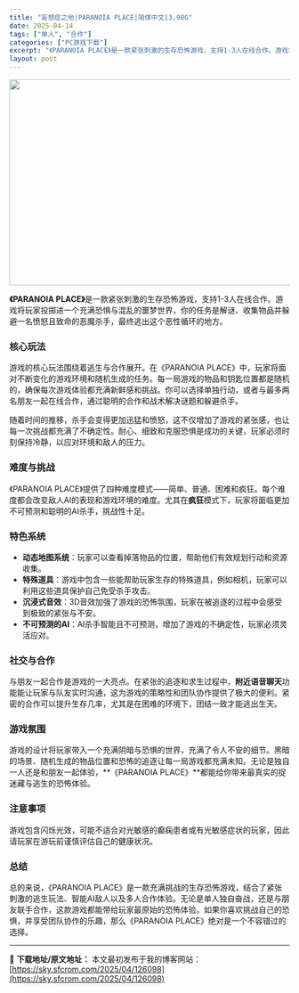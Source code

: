 ```yaml
---
title: "妄想症之地|PARANOIA PLACE|简体中文|3.98G"
date: 2025-04-14
tags: ["单人", "合作"]
categories: ["PC游戏下载"]
excerpt: "《PARANOIA PLACE》是一款紧张刺激的生存恐怖游戏，支持1-3人在线合作。游戏将玩家投掷进一个充满恐惧与混乱的噩梦世界，你的任务是解谜、收集物品并躲避一名愤怒且致命的恶魔杀手，最终逃出这个恶性循环的地方。 核心玩法 游戏的核心玩法围绕着逃生与合作展开。在《PARANOIA PLACE》中，&hellip;"
layout: post
---
```


<img class="aligncenter size-full wp-image-126099" src="https://sky.sfcrom.com/wp-content/uploads/2025/04/2025041405041480.webp" alt="" width="660" height="370" />

<strong>《PARANOIA PLACE》</strong>是一款紧张刺激的生存恐怖游戏，支持1-3人在线合作。游戏将玩家投掷进一个充满恐惧与混乱的噩梦世界，你的任务是解谜、收集物品并躲避一名愤怒且致命的恶魔杀手，最终逃出这个恶性循环的地方。
<h3><strong>核心玩法</strong></h3>
游戏的核心玩法围绕着逃生与合作展开。在《PARANOIA PLACE》中，玩家将面对不断变化的游戏环境和随机生成的任务。每一局游戏的物品和钥匙位置都是随机的，确保每次游戏体验都充满新鲜感和挑战。你可以选择单独行动，或者与最多两名朋友一起在线合作，通过聪明的合作和战术解决谜题和躲避杀手。

随着时间的推移，杀手会变得更加迅猛和愤怒，这不仅增加了游戏的紧张感，也让每一次挑战都充满了不确定性。耐心、细致和克服恐惧是成功的关键，玩家必须时刻保持冷静，以应对环境和敌人的压力。
<h3><strong>难度与挑战</strong></h3>
《PARANOIA PLACE》提供了四种难度模式——简单、普通、困难和疯狂。每个难度都会改变敌人AI的表现和游戏环境的难度。尤其在<strong>疯狂</strong>模式下，玩家将面临更加不可预测和聪明的AI杀手，挑战性十足。
<h3><strong>特色系统</strong></h3>
<ul>
 	<li><strong>动态地图系统</strong>：玩家可以查看掉落物品的位置，帮助他们有效规划行动和资源收集。</li>
 	<li><strong>特殊道具</strong>：游戏中包含一些能帮助玩家生存的特殊道具，例如相机，玩家可以利用这些道具保护自己免受杀手攻击。</li>
 	<li><strong>沉浸式音效</strong>：3D音效加强了游戏的恐怖氛围，玩家在被追逐的过程中会感受到极致的紧张与不安。</li>
 	<li><strong>不可预测的AI</strong>：AI杀手智能且不可预测，增加了游戏的不确定性，玩家必须灵活应对。</li>
</ul>
<h3><strong>社交与合作</strong></h3>
与朋友一起合作是游戏的一大亮点。在紧张的追逐和求生过程中，<strong>附近语音聊天</strong>功能能让玩家与队友实时沟通，这为游戏的策略性和团队协作提供了极大的便利。紧密的合作可以提升生存几率，尤其是在困难的环境下，团结一致才能逃出生天。
<h3><strong>游戏氛围</strong></h3>
游戏的设计将玩家带入一个充满阴暗与恐惧的世界，充满了令人不安的细节。黑暗的场景、随机生成的物品位置和恐怖的追逐让每一局游戏都充满未知。无论是独自一人还是和朋友一起体验，**《PARANOIA PLACE》**都能给你带来最真实的捉迷藏与逃生的恐怖体验。
<h3><strong>注意事项</strong></h3>
游戏包含闪烁光效，可能不适合对光敏感的癫痫患者或有光敏感症状的玩家，因此请玩家在游玩前谨慎评估自己的健康状况。
<h3><strong>总结</strong></h3>
总的来说，《PARANOIA PLACE》是一款充满挑战的生存恐怖游戏，结合了紧张刺激的逃生玩法、智能AI敌人以及多人合作体验。无论是单人独自奋战，还是与朋友联手合作，这款游戏都能带给玩家最原始的恐怖体验。如果你喜欢挑战自己的恐惧，并享受团队协作的乐趣，那么《PARANOIA PLACE》绝对是一个不容错过的选择。

---
📖 **下载地址/原文地址：** 本文最初发布于我的博客网站：[https://sky.sfcrom.com/2025/04/126098](https://sky.sfcrom.com/2025/04/126098)
